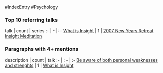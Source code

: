 #IndexEntry #Psychology

### Top 10 referring talks
talk | count | series
:- | - |: -
<a data-href="What is Insight" href="What+is+Insight" class="internal-link" target="_blank" rel="noopener">What is Insight</a> | 1 | <a data-href="2007 New Years Retreat Insight Meditation" href="2007+New+Years+Retreat+Insight+Meditation" class="internal-link" target="_blank" rel="noopener">2007 New Years Retreat Insight Meditation</a>

### Paragraphs with 4+ mentions
description | count | talk
:- | : - | :-
<a aria-label-position="top" aria-label="What is Insight > Be aware of both personal weaknesses and strenghts" data-href="What is Insight#Be aware of both personal weaknesses and strenghts" href="What+is+Insight#Be+aware+of+both+personal+weaknesses+and+strenghts" class="internal-link" target="_blank" rel="noopener">Be aware of both personal weaknesses and strenghts</a> | 1 | <a data-href="What is Insight" href="What+is+Insight" class="internal-link" target="_blank" rel="noopener">What is Insight</a>


